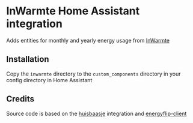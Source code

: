 # InWarmte Home Assistant integration
Adds entities for monthly and yearly energy usage from [InWarmte](https://klantenportaal.inwarmte.nl/)

## Installation
Copy the `inwarmte` directory to the `custom_components` directory in your config directory in Home Assistant

## Credits
Source code is based on the [huisbaasje](https://github.com/home-assistant/core/tree/dev/homeassistant/components/huisbaasje) integration and [energyflip-client](https://github.com/dennisschroer/energyflip-client)
